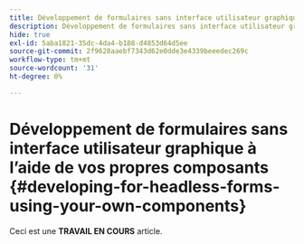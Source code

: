 ```yaml
---
title: Développement de formulaires sans interface utilisateur graphique à l’aide de vos propres composants
description: Développement de formulaires sans interface utilisateur graphique à l’aide de vos propres composants
hide: true
exl-id: 5aba1821-35dc-4da4-b188-d4853d64d5ee
source-git-commit: 2f9628aaebf7343d62e0dde3e4339beeedec269c
workflow-type: tm+mt
source-wordcount: '31'
ht-degree: 0%

---
```


# Développement de formulaires sans interface utilisateur graphique à l’aide de vos propres composants {#developing-for-headless-forms-using-your-own-components}

<span class="preview"> Ceci est une **TRAVAIL EN COURS** article.</span>
